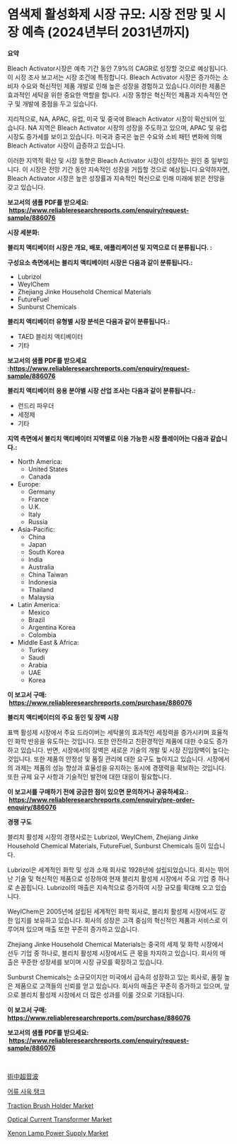 <p><h1>염색제 활성화제 시장 규모: 시장 전망 및 시장 예측 (2024년부터 2031년까지)</h1></p><p><strong>요약</strong></p>
<p><p>Bleach Activator시장은 예측 기간 동안 7.9%의 CAGR로 성장할 것으로 예상됩니다. 이 시장 조사 보고서는 시장 조건에 특정합니다. Bleach Activator 시장은 증가하는 소비자 수요와 혁신적인 제품 개발로 인해 높은 성장을 경험하고 있습니다.이러한 제품은 효과적인 세탁을 위한 중요한 역할을 합니다. 시장 동향은 혁신적인 제품과 지속적인 연구 및 개발에 중점을 두고 있습니다. </p><p>지리적으로, NA, APAC, 유럽, 미국 및 중국에 Bleach Activator 시장이 확산되어 있습니다. NA 지역은 Bleach Activator 시장의 성장을 주도하고 있으며, APAC 및 유럽 시장도 증가세를 보이고 있습니다. 미국과 중국은 높은 수요와 소비 패턴 변화에 의해 Bleach Activator 시장이 급증하고 있습니다.</p><p>이러한 지역적 확산 및 시장 동향은 Bleach Activator 시장이 성장하는 원인 중 일부입니다. 이 시장은 전망 기간 동안 지속적인 성장을 거듭할 것으로 예상됩니다.요약하자면, Bleach Activator 시장은 높은 성장률과 지속적인 혁신으로 인해 미래에 밝은 전망을 갖고 있습니다.</p></p>
<p><strong>보고서의 샘플 PDF를 받으세요: &nbsp;<a href="https://www.reliableresearchreports.com/enquiry/request-sample/886076">https://www.reliableresearchreports.com/enquiry/request-sample/886076</a></strong></p>
<p><strong>시장 세분화:</strong></p>
<p><strong> 블리치 액티베이터 시장은 개요, 배포, 애플리케이션 및 지역으로 더 분류됩니다. :</strong></p>
<p><strong>구성요소 측면에서는 블리치 액티베이터 시장은 다음과 같이 분류됩니다.:</strong></p>
<p><ul><li>Lubrizol</li><li>WeylChem</li><li>Zhejiang Jinke Household Chemical Materials</li><li>FutureFuel</li><li>Sunburst Chemicals</li></ul></p>
<p><strong> 블리치 액티베이터 유형별 시장 분석은 다음과 같이 분류됩니다.:</strong></p>
<p><ul><li>TAED 블리치 액티베이터</li><li>기타</li></ul></p>
<p><strong>보고서의 샘플 PDF를 받으세요 :<a href="https://www.reliableresearchreports.com/enquiry/request-sample/886076">https://www.reliableresearchreports.com/enquiry/request-sample/886076</a></strong></p>
<p><strong> 블리치 액티베이터 응용 분야별 시장 산업 조사는 다음과 같이 분류됩니다.:</strong></p>
<p><ul><li>런드리 파우더</li><li>세정제</li><li>기타</li></ul></p>
<p><strong>지역 측면에서 블리치 액티베이터 지역별로 이용 가능한 시장 플레이어는 다음과 같습니다.:</strong></p>
<p><ul>
    <li>
        North America:
        <ul>
            <li>United States</li>
            <li>Canada</li>
        </ul>
    </li>
    <li>
        Europe:
        <ul>
            <li>Germany</li>
            <li>France</li>
            <li>U.K.</li>
            <li>Italy</li>
            <li>Russia</li>
        </ul>
    </li>
    <li>
        Asia-Pacific:
        <ul>
            <li>China</li>
            <li>Japan</li>
            <li>South Korea</li>
            <li>India</li>
            <li>Australia</li>
            <li>China Taiwan</li>
            <li>Indonesia</li>
            <li>Thailand</li>
            <li>Malaysia</li>
        </ul>
    </li>
    <li>
        Latin America:
        <ul>
            <li>Mexico</li>
            <li>Brazil</li>
            <li>Argentina Korea</li>
            <li>Colombia</li>
        </ul>
    </li>
    <li>
        Middle East & Africa:
        <ul>
            <li>Turkey</li>
            <li>Saudi</li>
            <li>Arabia</li>
            <li>UAE</li>
            <li>Korea</li>
        </ul>
    </li>
    </ul></p>
<p><strong>이 보고서 구매: &nbsp;<a href="https://www.reliableresearchreports.com/purchase/886076">https://www.reliableresearchreports.com/purchase/886076</a></strong></p>
<p><strong>블리치 액티베이터의 주요 동인 및 장벽 시장</strong></p>
<p><p>표백 활성제 시장에서 주요 드라이버는 세탁물의 효과적인 세정력을 증가시키며 효율적인 화학 반응을 유도하는 것입니다. 또한 안전하고 친환경적인 제품에 대한 수요도 증가하고 있습니다. 반면, 시장에서의 장벽은 새로운 기술의 개발 및 시장 진입장벽이 높다는 것입니다. 또한 제품의 안정성 및 품질 관리에 대한 요구도 높아지고 있습니다. 시장에서의 과제는 제품의 성능 향상과 효율성을 유지하는 동시에 경쟁력을 확보하는 것입니다. 또한 규제 요구 사항과 기술적인 발전에 대한 대응이 필요합니다.</p></p>
<p><strong>이 보고서를 구매하기 전에 궁금한 점이 있으면 문의하거나 공유하세요.: &nbsp;<a href="https://www.reliableresearchreports.com/enquiry/pre-order-enquiry/886076">https://www.reliableresearchreports.com/enquiry/pre-order-enquiry/886076</a></strong></p>
<p><strong>경쟁 구도</strong></p>
<p><p>블리치 활성제 시장의 경쟁사로는 Lubrizol, WeylChem, Zhejiang Jinke Household Chemical Materials, FutureFuel, Sunburst Chemicals 등이 있습니다. </p><p>Lubrizol은 세계적인 화학 및 성과 소재 회사로 1928년에 설립되었습니다. 회사는 뛰어난 기술 및 혁신적인 제품으로 성장하여 현재 블리치 활성제 시장에서 주요 기업 중 하나로 손꼽힙니다. Lubrizol의 매출은 지속적으로 증가하여 시장 규모를 확대해 오고 있습니다.</p><p>WeylChem은 2005년에 설립된 세계적인 화학 회사로, 블리치 활성제 시장에서도 강한 입지를 보유하고 있습니다. 회사의 성장은 고객 중심의 혁신적인 제품과 서비스로 이루어져 있으며 매출 또한 꾸준히 증가하고 있습니다.</p><p>Zhejiang Jinke Household Chemical Materials는 중국의 세제 및 화학 시장에서 선두 기업 중 하나로, 블리치 활성제 시장에서도 큰 몫을 차지하고 있습니다. 회사의 매출은 꾸준한 성장세를 보이며 시장 규모를 확장하고 있습니다.</p><p>Sunburst Chemicals는 소규모이지만 미국에서 급속히 성장하고 있는 회사로, 품질 높은 제품으로 고객들의 신뢰를 얻고 있습니다. 회사의 매출은 꾸준히 증가하고 있으며, 앞으로 블리치 활성제 시장에서 더 많은 성과를 이룰 것으로 기대됩니다.</p></p>
<p><strong>이 보고서 구매: &nbsp; <a href="https://www.reliableresearchreports.com/purchase/886076">https://www.reliableresearchreports.com/purchase/886076</a></strong></p>
<p><strong>보고서의 샘플 PDF를 받으세요: &nbsp;<a href="https://www.reliableresearchreports.com/enquiry/request-sample/886076">https://www.reliableresearchreports.com/enquiry/request-sample/886076</a></strong><strong></strong></p>
<p>&nbsp;</p>
<p><p><a href="https://medium.com/@magalirtiz2005/%E6%89%8B%E8%A1%93%E4%B8%AD%E8%B6%85%E9%9F%B3%E6%B3%A2%E5%B8%82%E5%A0%B4%E3%81%AF-%E5%B8%82%E5%A0%B4%E3%82%B7%E3%82%A7%E3%82%A2-%E3%82%B5%E3%82%A4%E3%82%BA-2031%E5%B9%B4%E3%81%BE%E3%81%A7%E3%81%AE%E4%BA%88%E6%B8%AC%E3%81%AB%E7%84%A6%E7%82%B9%E3%82%92%E5%BD%93%E3%81%A6%E3%81%A6%E3%81%84%E3%81%BE%E3%81%99-d162a75b6c25">術中超音波</a></p><p><a href="https://medium.com/@jamar_anas/%EB%AC%BC%EA%B3%A0%EA%B8%B0-%EC%96%91%EC%8B%9D-%ED%83%B1%ED%81%AC-%EC%8B%9C%EC%9E%A5-%EA%B2%BD%EC%9F%81-%EB%B6%84%EC%84%9D-%EC%8B%9C%EC%9E%A5-%ED%8A%B8%EB%A0%8C%EB%93%9C-%EB%B0%8F-2031%EB%85%84%EA%B9%8C%EC%A7%80%EC%9D%98-%EC%98%88%EC%B8%A1-1f6a1d4685a1">어류 사육 탱크</a></p><p><a href="https://issuu.com/reportprime-2/docs/traction-brush-holder-market-size-2030.pptx">Traction Brush Holder Market</a></p><p><a href="https://github.com/joannagoyvaerts/Market-Research-Report-List-2/blob/main/optical-current-transformer-market.md">Optical Current Transformer Market</a></p><p><a href="https://github.com/abdelrhmankishk22/Market-Research-Report-List-3/blob/main/xenon-lamp-power-supply-market.md">Xenon Lamp Power Supply Market</a></p></p>